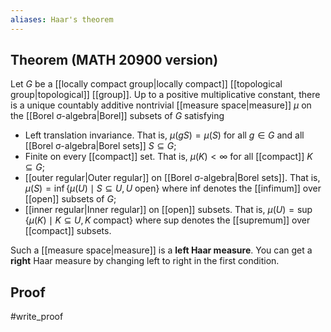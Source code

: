 ```yaml
---
aliases: Haar's theorem
---
```

## Theorem (MATH 20900 version)
Let $G$ be a [[locally compact group|locally compact]] [[topological group|topological]] [[group]]. Up to a positive multiplicative constant, there is a unique countably additive nontrivial [[measure space|measure]] $\mu$ on the [[Borel σ-algebra|Borel]] subsets of $G$ satisfying
- Left translation invariance. That is, $\mu(gS)=\mu(S)$ for all $g\in G$ and all [[Borel σ-algebra|Borel sets]] $S\subseteq G$;
- Finite on every [[compact]] set. That is, $\mu(K) <\infty$ for all [[compact]] $K\subseteq G$;
- [[outer regular|Outer regular]] on [[Borel σ-algebra|Borel sets]]. That is, $\mu(S) = \inf\{\mu(U)\mid S\subseteq U, U \text{ open}\}$ where $\text{inf}$ denotes the [[infimum]] over [[open]] subsets of $G$;
- [[inner regular|Inner regular]] on [[open]] subsets. That is, $\mu(U) = \sup\{\mu(K)\mid K\subseteq U, K\text{ compact}\}$ where $\text{sup}$ denotes the [[supremum]] over [[compact]] subsets.

Such a [[measure space|measure]] is a **left Haar measure**. You can get a **right** Haar measure by changing left to right in the first condition.

## Proof
#write_proof 
